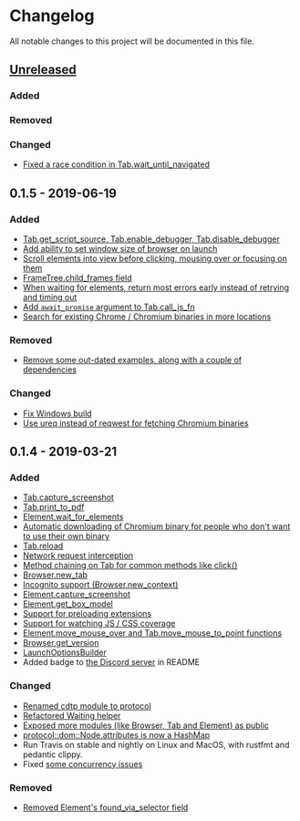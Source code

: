 # Changelog
All notable changes to this project will be documented in this file.

## [Unreleased](https://github.com/atroche/rust-headless-chrome/compare/v0.1.5...HEAD)

### Added
### Removed
### Changed

* [Fixed a race condition in Tab.wait_until_navigated](https://github.com/atroche/rust-headless-chrome/pull/135)


## 0.1.5 - 2019-06-19

### Added

* [Tab.get_script_source, Tab.enable_debugger, Tab.disable_debugger](https://github.com/atroche/rust-headless-chrome/commit/625c59f9957d3ffa1853164d1d77e9c252d116ee)
* [Add ability to set window size of browser on launch](https://github.com/atroche/rust-headless-chrome/pull/123)
* [Scroll elements into view before clicking, mousing over or focusing on them](https://github.com/atroche/rust-headless-chrome/pull/128)
* [FrameTree.child_frames field](https://github.com/atroche/rust-headless-chrome/commit/9c86817fdbf8fa63620cad3700f7063781335d20)
* [When waiting for elements, return most errors early instead of retrying and timing out](https://github.com/atroche/rust-headless-chrome/pull/129)
* [Add `await_promise` argument to Tab.call_js_fn](https://github.com/atroche/rust-headless-chrome/commit/d82ffa8fd4c3efaed1721d8721068d2c6d6c7c9c)
* [Search for existing Chrome / Chromium binaries in more locations](https://github.com/atroche/rust-headless-chrome/pull/126/files)

### Removed

* [Remove some out-dated examples, along with a couple of dependencies](https://github.com/atroche/rust-headless-chrome/commit/7e99bb861bf8476192b6402a12e9c7d06f15911f)

### Changed

* [Fix Windows build](https://github.com/atroche/rust-headless-chrome/pull/118)
* [Use ureq instead of reqwest for fetching Chromium binaries](https://github.com/atroche/rust-headless-chrome/commit/acf336707759b646f59d68b05465a0e0ef2a0fa7)


## 0.1.4 - 2019-03-21

### Added
* [Tab.capture_screenshot](https://github.com/atroche/rust-headless-chrome/pull/48)
* [Tab.print_to_pdf](https://github.com/atroche/rust-headless-chrome/pull/107)
* [Element.wait_for_elements](https://github.com/atroche/rust-headless-chrome/pull/90)
* [Automatic downloading of Chromium binary for people who don't want to use their own binary](https://github.com/atroche/rust-headless-chrome/pull/83)
* [Tab.reload](https://github.com/atroche/rust-headless-chrome/pull/49)
* [Network request interception](https://github.com/atroche/rust-headless-chrome/pull/98)
* [Method chaining on Tab for common methods like click()](https://github.com/atroche/rust-headless-chrome/pull/44)
* [Browser.new_tab](https://github.com/atroche/rust-headless-chrome/pull/56)
* [Incognito support (Browser.new_context)](https://github.com/atroche/rust-headless-chrome/pull/97)
* [Element.capture_screenshot](https://github.com/atroche/rust-headless-chrome/pull/59)
* [Element.get_box_model](https://github.com/atroche/rust-headless-chrome/pull/67)
* [Support for preloading extensions](https://github.com/atroche/rust-headless-chrome/pull/69)
* [Support for watching JS / CSS coverage](https://github.com/atroche/rust-headless-chrome/pull/86)
* [Element.move_mouse_over and Tab.move_mouse_to_point functions](https://github.com/atroche/rust-headless-chrome/pull/96)
* [Browser.get_version](https://github.com/atroche/rust-headless-chrome/pull/66)
* [LaunchOptionsBuilder](https://github.com/atroche/rust-headless-chrome/pull/62)
* Added badge to [the Discord server](https://discord.gg/yyGEzcc) in README

### Changed
* [Renamed cdtp module to protocol](https://github.com/atroche/rust-headless-chrome/pull/80)
* [Refactored Waiting helper](https://github.com/atroche/rust-headless-chrome/pull/88)
* [Exposed more modules (like Browser, Tab and Element) as public](https://github.com/atroche/rust-headless-chrome/pull/70)
* [protocol::dom::Node.attributes is now a HashMap](https://github.com/atroche/rust-headless-chrome/pull/52/files)
* Run Travis on stable and nightly on Linux and MacOS, with rustfmt and pedantic clippy.
* Fixed [some  concurrency issues](https://github.com/atroche/rust-headless-chrome/pull/41)

### Removed
* [Removed Element's found_via_selector field](https://github.com/atroche/rust-headless-chrome/pull/101/files)
